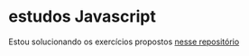 # estudos Javascript

Estou solucionando os exercícios propostos <a href="https://github.com/gabrieldarezzo/helpjs-ravi"> nesse repositório </a>
